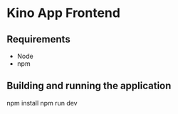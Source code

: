 # Kino App Frontend

## Requirements
* Node
* npm

## Building and running the application
npm install
npm run dev